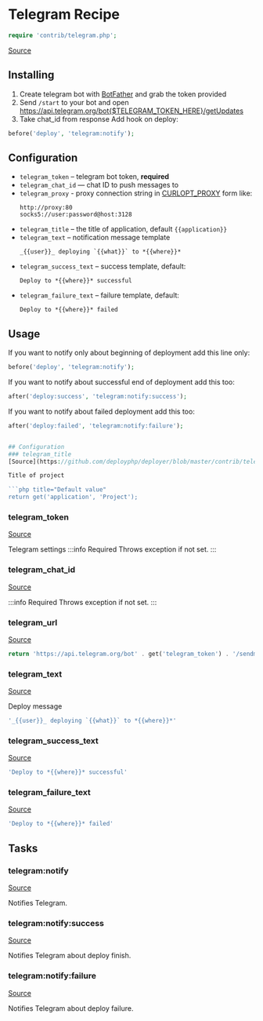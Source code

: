 <!-- DO NOT EDIT THIS FILE! -->
<!-- Instead edit contrib/telegram.php -->
<!-- Then run bin/docgen -->

# Telegram Recipe

```php
require 'contrib/telegram.php';
```

[Source](/contrib/telegram.php)



## Installing
  1. Create telegram bot with [BotFather](https://t.me/BotFather) and grab the token provided
  2. Send `/start` to your bot and open https://api.telegram.org/bot{$TELEGRAM_TOKEN_HERE}/getUpdates
  3. Take chat_id from response
Add hook on deploy:
```php
before('deploy', 'telegram:notify');
```
## Configuration
- `telegram_token` – telegram bot token, **required**
- `telegram_chat_id` — chat ID to push messages to
- `telegram_proxy` - proxy connection string in [CURLOPT_PROXY](https://curl.haxx.se/libcurl/c/CURLOPT_PROXY.html) form like:
  ```
  http://proxy:80
  socks5://user:password@host:3128
   ```
- `telegram_title` – the title of application, default `{{application}}`
- `telegram_text` – notification message template
  ```
  _{{user}}_ deploying `{{what}}` to *{{where}}*
  ```
- `telegram_success_text` – success template, default:
  ```
  Deploy to *{{where}}* successful
  ```
- `telegram_failure_text` – failure template, default:
  ```
  Deploy to *{{where}}* failed
  ```
## Usage
If you want to notify only about beginning of deployment add this line only:
```php
before('deploy', 'telegram:notify');
```
If you want to notify about successful end of deployment add this too:
```php
after('deploy:success', 'telegram:notify:success');
```
If you want to notify about failed deployment add this too:
```php
after('deploy:failed', 'telegram:notify:failure');


## Configuration
### telegram_title
[Source](https://github.com/deployphp/deployer/blob/master/contrib/telegram.php#L65)

Title of project

```php title="Default value"
return get('application', 'Project');
```


### telegram_token
[Source](https://github.com/deployphp/deployer/blob/master/contrib/telegram.php#L70)

Telegram settings
:::info Required
Throws exception if not set.
:::




### telegram_chat_id
[Source](https://github.com/deployphp/deployer/blob/master/contrib/telegram.php#L73)


:::info Required
Throws exception if not set.
:::




### telegram_url
[Source](https://github.com/deployphp/deployer/blob/master/contrib/telegram.php#L76)



```php title="Default value"
return 'https://api.telegram.org/bot' . get('telegram_token') . '/sendmessage';
```


### telegram_text
[Source](https://github.com/deployphp/deployer/blob/master/contrib/telegram.php#L81)

Deploy message

```php title="Default value"
'_{{user}}_ deploying `{{what}}` to *{{where}}*'
```


### telegram_success_text
[Source](https://github.com/deployphp/deployer/blob/master/contrib/telegram.php#L82)



```php title="Default value"
'Deploy to *{{where}}* successful'
```


### telegram_failure_text
[Source](https://github.com/deployphp/deployer/blob/master/contrib/telegram.php#L83)



```php title="Default value"
'Deploy to *{{where}}* failed'
```



## Tasks

### telegram:notify
[Source](https://github.com/deployphp/deployer/blob/master/contrib/telegram.php#L87)

Notifies Telegram.




### telegram:notify:success
[Source](https://github.com/deployphp/deployer/blob/master/contrib/telegram.php#L118)

Notifies Telegram about deploy finish.




### telegram:notify:failure
[Source](https://github.com/deployphp/deployer/blob/master/contrib/telegram.php#L149)

Notifies Telegram about deploy failure.




